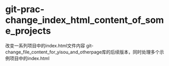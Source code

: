 git-prac-change_index_html_content_of_some_projects
===================================================

改变一系列项目中的index.html文件内容
git-change_file_content_for_yisou_and_otherpage库的后续版本，同时处理多个示例项目中的index.html
